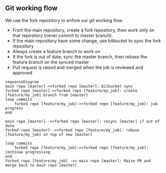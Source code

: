## Git working flow

We use the fork repository to enfore our git working flow.

- From the main repository, create a fork repository, then work only on that repository (never commit to master branch).
- If the main repository have some change, use bitbucket to sync the fork repository
- Always create a feature branch to work on
- If the fork is out of date, sync the master branch, then rebase the feature branch on the synced master
- Pull request is raised and merged when the job is reviewed and approved

```mermaid
sequenceDiagram
main repo [master]->>forked repo [master]: bitbucket sync
forked repo [master]->>forked repo [feature/my_job]: create [feature/my_job] branch from [master]
loop commits
    forked repo [feature/my_job]->>forked repo [feature/my_job]: job progress
end

main repo [master]-->>forked repo [master]: recync [master] if out of date
forked repo [master]-->>forked repo [feature/my_job]: rebase [feature/my_job] on top of new [master]

loop commits
    forked repo [feature/my_job]->>forked repo [feature/my_job]: continue progressing
end
forked repo [feature/my_job] ->> main repo [master]: Raise PR and merge back to main repo [master]
```

